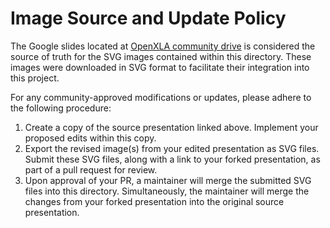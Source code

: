 # Image Source and Update Policy

The Google slides located at [OpenXLA community
drive](https://docs.google.com/presentation/d/1vr6x3VtV77NPIwR26uiHEJQb407QtRXMUfIi5CSs8aA/edit?usp=drive_link)
is considered the source of truth for the SVG images contained within this
directory. These images were downloaded in SVG format to facilitate their
integration into this project.

For any community-approved modifications or updates, please adhere to the
following procedure:

1. Create a copy of the source presentation linked above. Implement your
proposed edits within this copy.
2. Export the revised image(s) from your edited presentation as SVG files.
Submit these SVG files, along with a link to your forked presentation, as part
of a pull request for review.
3. Upon approval of your PR, a maintainer will merge the submitted SVG files
into this directory. Simultaneously, the maintainer will merge the changes from
your forked presentation into the original source presentation.
